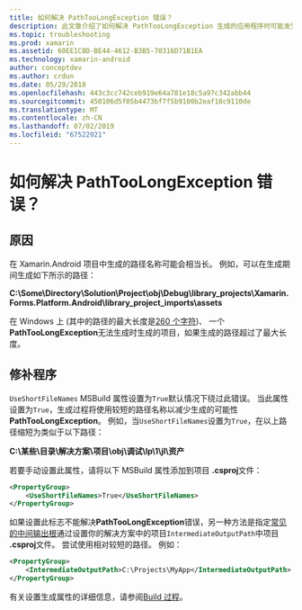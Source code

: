 ```yaml
---
title: 如何解决 PathTooLongException 错误？
description: 此文章介绍了如何解决 PathTooLongException 生成的应用程序时可能发生的。
ms.topic: troubleshooting
ms.prod: xamarin
ms.assetid: 60EE1C8D-BE44-4612-B3B5-70316D71B1EA
ms.technology: xamarin-android
author: conceptdev
ms.author: crdun
ms.date: 05/29/2018
ms.openlocfilehash: 443c3cc742ceb919e64a781e18c5a97c342abb44
ms.sourcegitcommit: 450106d5f05b4473bf7f5b9100b2eaf18c9110de
ms.translationtype: MT
ms.contentlocale: zh-CN
ms.lasthandoff: 07/02/2019
ms.locfileid: "67522921"
---
```

# <a name="how-do-i-resolve-a-pathtoolongexception-error"></a>如何解决 PathTooLongException 错误？

## <a name="cause"></a>原因

在 Xamarin.Android 项目中生成的路径名称可能会相当长。
例如，可以在生成期间生成如下所示的路径：

**C:\\Some\\Directory\\Solution\\Project\\obj\\Debug\\__library_projects__\\Xamarin.Forms.Platform.Android\\library_project_imports\\assets**

在 Windows 上 (其中的路径的最大长度是[260 个字符](https://msdn.microsoft.com/library/windows/desktop/aa365247.aspx))、 一个**PathTooLongException**无法生成时生成的项目，如果生成的路径超过了最大长度。 

## <a name="fix"></a>修补程序

`UseShortFileNames` MSBuild 属性设置为`True`默认情况下绕过此错误。 当此属性设置为`True`，生成过程将使用较短的路径名称以减少生成的可能性**PathTooLongException**。
例如，当`UseShortFileNames`设置为`True`，在以上路径缩短为类似于以下路径：

**C:\\某些\\目录\\解决方案\\项目\\obj\\调试\\lp\\1\\jl\\资产**

若要手动设置此属性，请将以下 MSBuild 属性添加到项目 **.csproj**文件：

```xml
<PropertyGroup>
    <UseShortFileNames>True</UseShortFileNames>
</PropertyGroup>
```

如果设置此标志不能解决**PathTooLongException**错误，另一种方法是指定[常见的中间输出根](https://blogs.msdn.microsoft.com/kirillosenkov/2015/04/04/using-a-common-intermediate-and-output-directory-for-your-solution/)通过设置你的解决方案中的项目`IntermediateOutputPath`中项目 **.csproj**文件。 尝试使用相对较短的路径。 例如：

```xml
<PropertyGroup>
    <IntermediateOutputPath>C:\Projects\MyApp</IntermediateOutputPath>
</PropertyGroup>
```

有关设置生成属性的详细信息，请参阅[Build 过程](~/android/deploy-test/building-apps/build-process.md)。
